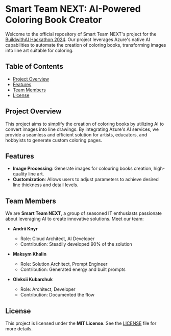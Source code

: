 # Smart Team NEXT: AI-Powered Coloring Book Creator

Welcome to the official repository of Smart Team NEXT's project for the [BuildwithAI Hackathon 2024](https://newsletter.genai.works/p/buildwithai-hackathon-2024-win-big-connect-globally-and-make-an-impact). Our project leverages Azure's native AI capabilities to automate the creation of coloring books, transforming images into line art suitable for coloring.

## Table of Contents

- [Project Overview](#project-overview)
- [Features](#features)
- [Team Members](#team-members)
- [License](#license)

## Project Overview

This project aims to simplify the creation of coloring books by utilizing AI to convert images into line drawings. By integrating Azure's AI services, we provide a seamless and efficient solution for artists, educators, and hobbyists to generate custom coloring pages.

## Features

- **Image Processing**: Generate images for colouring books creation, high-quality line art.
- **Customization**: Allows users to adjust parameters to achieve desired line thickness and detail levels.

## Team Members

We are **Smart Team NEXT**, a group of seasoned IT enthusiasts passionate about leveraging AI to create innovative solutions. Meet our team:

- **Andrii Knyr**  
  - Role: Cloud Architect, AI Developer  
  - Contribution: Steadily developed 90% of the solution  

- **Maksym Khalin**  
  - Role: Solution Architect, Prompt Engineer  
  - Contribution: Generated energy and built prompts  

- **Oleksii Kubarchuk**  
  - Role: Architect, Developer  
  - Contribution: Documented the flow  

## License

This project is licensed under the **MIT License**. See the [LICENSE](LICENSE) file for more details.

